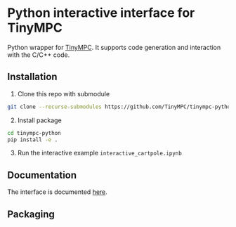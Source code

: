 # Python interactive interface for TinyMPC

Python wrapper for [TinyMPC](https://tinympc.org/). It supports code generation and interaction with the C/C++ code.

## Installation

1. Clone this repo with submodule

```bash
git clone --recurse-submodules https://github.com/TinyMPC/tinympc-python.git
```

2. Install package

```bash
cd tinympc-python
pip install -e .
```

3. Run the interactive example `interactive_cartpole.ipynb`

## Documentation

The interface is documented [here](https://tinympc.org/).

## Packaging

